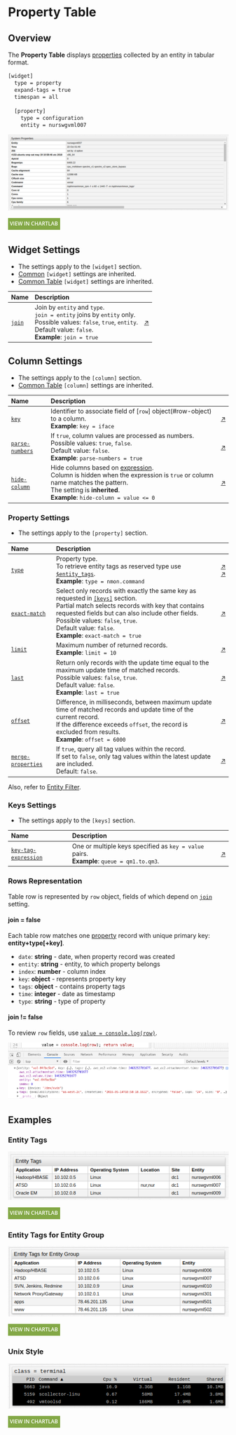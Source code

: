 # Property Table

## Overview

The **Property Table** displays [properties](https://axibase.com/docs/atsd/schema.html#properties) collected by an entity in tabular format.

```ls
[widget]
  type = property
  expand-tags = true
  timespan = all

  [property]
    type = configuration
    entity = nurswgvml007
```

![](./images/property-table-1.png)

[![](../../images/button.png)](https://apps.axibase.com/chartlab/f7c2337f)

## Widget Settings

* The settings apply to the `[widget]` section.
* [Common](../shared/README.md#widget-settings) `[widget]` settings are inherited.
* [Common Table](../shared-table/README.md#widget-settings) `[widget]` settings are inherited.

Name | Description | &nbsp;
:--|:--|:--
<a name="join"></a>[`join`](#join)|Join by `entity` and `type`.<br>`join = entity` joins by `entity` only.<br>Possible values: `false`, `true`, `entity`.<br>Default value: `false`.<br>**Example**: `join = true`|[↗](https://apps.axibase.com/chartlab/1e6027a6)

## Column Settings

* The settings apply to the `[column]` section.
* [Common Table](../shared-table/README.md#column-settings) `[column]` settings are inherited.

Name | Description | &nbsp;
:--|:--|:--
<a name="key"></a>[`key`](#key)|Identifier to associate field of [`row`] object(#row-object) to a column.<br>**Example**: `key = iface`|[↗](https://apps.axibase.com/chartlab/c404955b)
<a name="parse-numbers"></a>[`parse-numbers`](#parse-numbers)| If `true`, column values are processed as numbers.<br>Possible values: `true`, `false`.<br>Default value: `false`.<br>**Example**: `parse-numbers = true`|[↗](https://apps.axibase.com/chartlab/a0bbeb23/3/)
<a name="hide-column"></a>[`hide-column`](#hide-column)|Hide columns based on [expression](https://axibase.com/docs/atsd/api/meta/expression.html).<br>Column is hidden when the expression is `true` or column name matches the pattern.<br>The setting is **inherited**.<br>**Example**: `hide-column = value <= 0`|[↗](https://apps.axibase.com/chartlab/0ded4531)

### Property Settings

* The settings apply to the `[property]` section.

Name | Description | &nbsp;
:--|:--|:--
<a name="type"></a>[`type`](#type)|Property type.<br>To retrieve entity tags as reserved type use [`$entity_tags`](https://axibase.com/docs/atsd/api/network/property.html#reserved-property-types).<br>**Example**: `type = nmon.command`|[↗](https://apps.axibase.com/chartlab/a7339fe1/2/)<br>[↗](https://apps.axibase.com/chartlab/d82b0257)
<a name="exact-match"></a>[`exact-match`](#exact-match)|Select only records with exactly the same key as requested in [`[keys]`](#keys-settings) section.<br>Partial match selects records with key that contains requested fields but can also include other fields.<br>Possible values: `false`, `true`.<br>Default value: `false`.<br>**Example**: `exact-match = true`|[↗](https://apps.axibase.com/chartlab/0be4101c)
<a name="limit"></a>[`limit`](#limit)|Maximum number of returned records.<br>**Example**: `limit = 10`|[↗](https://apps.axibase.com/chartlab/b24d0b4b)
<a name="last"></a>[`last`](#last)|Return only records with the update time equal to the maximum update time of matched records.<br>Possible values: `false`, `true`.<br>Default value: `false`.<br>**Example**: `last = true`|[↗](https://apps.axibase.com/chartlab/da112ba6)
<a name="offset"></a>[`offset`](#offset)|Difference, in milliseconds, between maximum update time of matched records and update time of the current record.<br>If the difference exceeds `offset`, the record is excluded from results.<br>**Example**: `offset = 6000`|[↗](https://apps.axibase.com/chartlab/4efa6cc8)
<a name="merge-properties"></a>[`merge-properties`](#merge-properties)|If `true`, query all tag values within the record.<br>If set to `false`, only tag values within the latest update are included.<br>Default: `false`.|[↗](https://apps.axibase.com/chartlab/b0a037b1/2/)

Also, refer to [Entity Filter](../shared/README.md#entity-filter).

### Keys Settings

* The settings apply to the `[keys]` section.

Name | Description | &nbsp;
:--|:--|:--
<a name="key-tag-expression"></a>[`key-tag-expression`](#key-tag-expression)|One or multiple keys specified as `key = value` pairs.<br>**Example**: `queue = qm1.to.qm3`.| [↗](https://apps.axibase.com/chartlab/74add0d7)

### Rows Representation

Table row is represented by `row` object, fields of which depend on [`join`](#join) setting.

#### join = false

Each table row matches one [property](https://axibase.com/docs/atsd/schema.html#properties) record with unique primary key: **entity+type[+key]**.

* `date`: **string** - date, when property record was created
* `entity`: **string** - entity, to which property belongs
* `index`: **number** - column index
* `key`: **object** - represents property key
* `tags`: **object** - contains property tags
* `time`: **integer** - date as timestamp
* `type`: **string** - type of property

#### join != false

To review `row` fields, use [`value = console.log(row)`](https://apps.axibase.com/chartlab/1e6027a6/2/).

![](images/review-row.png)

## Examples

### Entity Tags

![](./images/pt-1.png)

[![](../../images/button.png)](https://apps.axibase.com/chartlab/013e6026/2/)

### Entity Tags for Entity Group

![](./images/entity-tags-for-entity-groups.png)

[![](../../images/button.png)](https://apps.axibase.com/chartlab/09255557)

### Unix Style

![](./images/class-terminal.png)

[![](../../images/button.png)](https://apps.axibase.com/chartlab/daae97ae)
